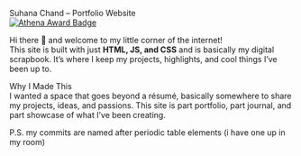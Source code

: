 Suhana Chand – Portfolio Website  
[![Athena Award Badge](https://img.shields.io/endpoint?url=https%3A%2F%2Faward.athena.hackclub.com%2Fapi%2Fbadge)](https://award.athena.hackclub.com?utm_source=readme)

Hi there 👋 and welcome to my little corner of the internet!  
This site is built with just **HTML, JS, and CSS** and is basically my digital scrapbook. It’s where I keep my projects, highlights, and cool things I’ve been up to.  

Why I Made This  
I wanted a space that goes beyond a résumé, basically somewhere to share my projects, ideas, and passions. This site is part portfolio, part journal, and part showcase of what I’ve been creating.

P.S. my commits are named after periodic table elements (i have one up in my room)

